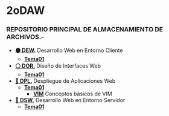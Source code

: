 # 2oDAW
### REPOSITORIO PRINCIPAL DE ALMACENAMIENTO DE ARCHIVOS.-

- [**:black_circle: DEW.**](/DEW) Desarrollo Web en Entorno Cliente
  - [**Tema01**](/DEW/TEMA01)
- [**:white_circle: DOR.**](/DOR) Diseño de Interfaces Web
  - [**Tema01**](/DOR/TEMA01)
- [**:red_circle: DPL.**](/DPL) Despliegue de Aplicaciones Web
  - [**Tema01**](/DPL/TEMA01)
    - [**VIM**](/DPL/TEMA01/VIM) Conceptos básicos de VIM
- [**:large_blue_circle: DSW.**](/DSW) Desarrollo Web en Entorno Servidor
  - [**Tema01**](/DSW/TEMA01)
